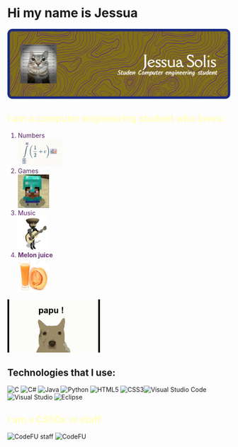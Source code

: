 
# Hi my name is Jessua 



![banner](imagenes/Banner.png "Mi banner")

<h2 Style = "color: #ffffbf" >I am a computer engineering student who loves:</h2>



<div aling = "center">
    <ol> 
        <li style = "color: #572364">Numbers</li>
        <!------------------------>
        <img src = "imagenes/unmedio.PNG"
        width = 100px 
        height = 60px>
        <!------------------------>
        <li style = "color: #53295e">Games</li>
        <!------------------------>
        <img src = "imagenes/steve.jpg"
        width = 70px 
        height = 75px>
        <!------------------------>
        <li style = "color: #5c1b6c">Music</li>
        <!------------------------>
        <img src = "imagenes/Musica.gif"
        width = 70px 
        height = 75px>
        <!------------------------>
        <li style = "color: #683475"><strong>Melon juice</strong></li>
        <!------------------------>
        <img src = "imagenes/JugoDeMelon.jpg"
        width = 70px 
        height = 75px>
    </ol>
</div>
<img src = "imagenes/papu.gif" height = "120px" aling = "center">

## Technologies that I use:
<div>
    
![C](https://img.shields.io/badge/c-%2300599C.svg?style=for-the-badge&logo=c&logoColor=white) ![C#](https://img.shields.io/badge/c%23-%23239120.svg?style=for-the-badge&logo=csharp&logoColor=white) ![Java](https://img.shields.io/badge/java-%23ED8B00.svg?style=for-the-badge&logo=openjdk&logoColor=white) ![Python](https://img.shields.io/badge/python-3670A0?style=for-the-badge&logo=python&logoColor=ffdd54) ![HTML5](https://img.shields.io/badge/html5-%23E34F26.svg?style=for-the-badge&logo=html5&logoColor=white) ![CSS3](https://img.shields.io/badge/css3-%231572B6.svg?style=for-the-badge&logo=css3&logoColor=white)![Visual Studio Code](https://img.shields.io/badge/Visual%20Studio%20Code-0078d7.svg?style=for-the-badge&logo=visual-studio-code&logoColor=white) ![Visual Studio](https://img.shields.io/badge/Visual%20Studio-5C2D91.svg?style=for-the-badge&logo=visual-studio&logoColor=white) ![Eclipse](https://img.shields.io/badge/Eclipse-FE7A16.svg?style=for-the-badge&logo=Eclipse&logoColor=white)

</div>

<div>
<h2 Style = "color: #ffffbf"> I am a CS50x.ni staff </h2>
    
![CodeFU staff](https://code-fu-readme-badge.vercel.app/badges/jsolis.svg)
![CodeFU](https://code-fu-readme-badge.vercel.app/badges/default-badge.svg)
</div>


